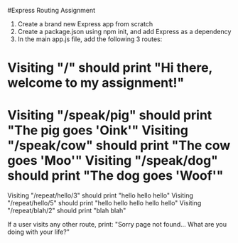#Express Routing Assignment

1. Create a brand new Express app from scratch
2. Create a package.json using npm init, and add Express as a dependency
3. In the main app.js file, add the following 3 routes:

Visiting "/" should print "Hi there, welcome to my assignment!"
================================
Visiting "/speak/pig" should print "The pig goes 'Oink'"
Visiting "/speak/cow" should print "The cow goes 'Moo'"
Visiting "/speak/dog" should print "The dog goes 'Woof'"
================================
Visiting "/repeat/hello/3" should print "hello hello hello"
Visiting "/repeat/hello/5" should print "hello hello hello hello hello"
Visiting "/repeat/blah/2" should print "blah blah"

If a user visits any other route, print:
"Sorry page not found... What are you doing with your life?"